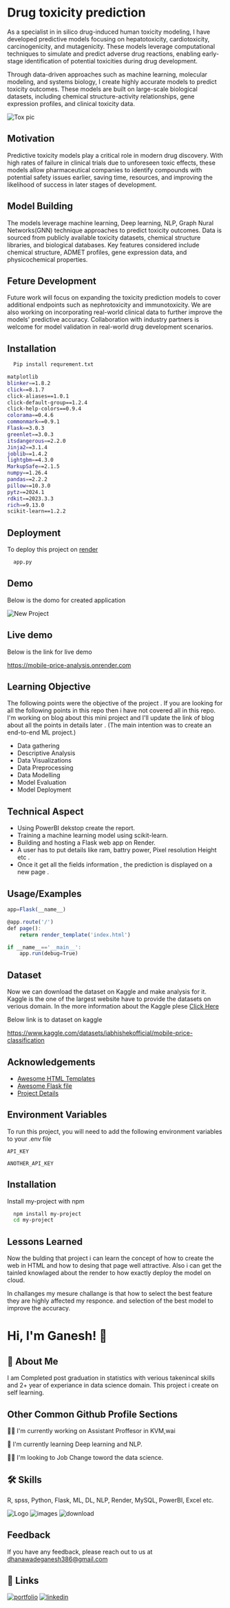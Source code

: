 
# Drug toxicity prediction

As a specialist in in silico drug-induced human toxicity modeling, I have developed predictive models focusing on hepatotoxicity, cardiotoxicity, carcinogenicity, and mutagenicity. These models leverage computational techniques to simulate and predict adverse drug reactions, enabling early-stage identification of potential toxicities during drug development.

Through data-driven approaches such as machine learning, molecular modeling, and systems biology, I create highly accurate models to predict toxicity outcomes. These models are built on large-scale biological datasets, including chemical structure-activity relationships, gene expression profiles, and clinical toxicity data.

 ![Tox pic](images/toxicity.jpg)

## Motivation
Predictive toxicity models play a critical role in modern drug discovery. With high rates of failure in clinical trials due to unforeseen toxic effects, these models allow pharmaceutical companies to identify compounds with potential safety issues earlier, saving time, resources, and improving the likelihood of success in later stages of development.

## Model Building
The models leverage machine learning, Deep learning, NLP, Graph Nural Networks(GNN) technique approaches to predict toxicity outcomes. Data is sourced from publicly available toxicity datasets, chemical structure libraries, and biological databases. Key features considered include chemical structure, ADMET profiles, gene expression data, and physicochemical properties.

## Feture Development
Future work will focus on expanding the toxicity prediction models to cover additional endpoints such as nephrotoxicity and immunotoxicity. We are also working on incorporating real-world clinical data to further improve the models' predictive accuracy. Collaboration with industry partners is welcome for model validation in real-world drug development scenarios.


## Installation
```bash
  Pip install requrement.txt
```
```bash
matplotlib
blinker==1.8.2
click==8.1.7
click-aliases==1.0.1
click-default-group==1.2.4
click-help-colors==0.9.4
colorama==0.4.6
commonmark==0.9.1
Flask==3.0.3
greenlet==3.0.3
itsdangerous==2.2.0
Jinja2==3.1.4
joblib==1.4.2
lightgbm==4.3.0
MarkupSafe==2.1.5
numpy==1.26.4
pandas==2.2.2
pillow==10.3.0
pytz==2024.1
rdkit==2023.3.3
rich==9.13.0
scikit-learn==1.2.2

```
## Deployment

To deploy this project on [render]([https://dashboard.render.com/](https://streamlit.io/))

```bash
  app.py
```


## Demo

Below is the domo for created application

![New Project](https://user-images.githubusercontent.com/109405138/208868848-be1b6bfe-3b83-41bb-a1a4-4959e5c16896.gif)


## Live demo
Below is the link for live demo

https://mobile-price-analysis.onrender.com
## Learning Objective
The following points were the objective of the project . If you are looking for all the following points in this repo then i have not covered all in this repo. I'm working on blog about this mini project and I'll update the link of blog about all the points in details later . (The main intention was to create an end-to-end ML project.)

- Data gathering
- Descriptive Analysis
- Data Visualizations
- Data Preprocessing
- Data Modelling
- Model Evaluation
- Model Deployment
## Technical Aspect
- Using PowerBI dekstop create the report.
- Training a machine learning model using scikit-learn.
- Building and hosting a Flask web app on Render.
- A user has to put details like ram, battry power, Pixel resolution Height etc .
- Once it get all the fields information , the prediction is displayed on a new page .
## Usage/Examples

```javascript
app=Flask(__name__)

@app.route('/')
def page():
    return render_template('index.html')

if __name__=='__main__':
    app.run(debug=True)
```


## Dataset
Now we can download the dataset on Kaggle and make analysis for it. Kaggle is the one of the largest website have to provide the datasets on verious domain.
In the more information about the Kaggle plese [Click Here](https://www.kaggle.com/)

Below link is to dataset on kaggle

https://www.kaggle.com/datasets/iabhishekofficial/mobile-price-classification
## Acknowledgements

 - [Awesome HTML Templates](https://github.com/Ganeshdhanawade/Mobile-price-analysis/commit/79213690628738dcd2f12d9bccf38dae35de1725)
 - [Awesome Flask file](https://github.com/matiassingers/awesome-readme)
 - [Project Details](https://github.com/Ganeshdhanawade/Mobile-price-analysis/blob/main/Mobile%20Price%20Classification_detailed.docx)


## Environment Variables

To run this project, you will need to add the following environment variables to your .env file

`API_KEY`

`ANOTHER_API_KEY`


## Installation

Install my-project with npm

```bash
  npm install my-project
  cd my-project
```
    
## Lessons Learned

Now the bulding that project i can learn the concept of how to create the web in HTML and how to desing that page well attractive. Also i can get the tainled knowlaged about the render to how exactly deploy the model on cloud.

In challanges my mesure challange is that how to select the best feature they are highly affected my responce.
and selection of the best model to improve the accuracy.


# Hi, I'm Ganesh! 👋


## 🚀 About Me
I am Completed post graduation in statistics with verious takenincal skills and 2+ year of experiance in data science domain. This project i create on self learning.


## Other Common Github Profile Sections
👩‍💻 I'm currently working on Assistant Proffesor in KVM,wai

🧠 I'm currently learning Deep learning and NLP.

👯‍♀️ I'm looking to Job Change toword the data science.




## 🛠 Skills
R, spss, Python, Flask, ML, DL, NLP, Render, MySQL, PowerBI, Excel etc.


![Logo](https://camo.githubusercontent.com/3cdf9577401a2c7dceac655bbd37fb2f3ee273a457bf1f2169c602fb80ca56f8/68747470733a2f2f666f7274686562616467652e636f6d2f696d616765732f6261646765732f6d6164652d776974682d707974686f6e2e737667)
![images](https://user-images.githubusercontent.com/109405138/209291383-14f3f225-e593-4b1b-a506-54db907bb433.png)
![download](https://user-images.githubusercontent.com/109405138/209292205-98d13147-5a84-47d3-82eb-870197067abf.png)



## Feedback

If you have any feedback, please reach out to us at dhanawadeganesh386@gmail.com


## 🔗 Links
[![portfolio](https://img.shields.io/badge/my_portfolio-000?style=for-the-badge&logo=ko-fi&logoColor=white)](https://github.com/Ganeshdhanawade/Data-Science-Portfolio)
[![linkedin](https://img.shields.io/badge/linkedin-0A66C2?style=for-the-badge&logo=linkedin&logoColor=white)](https://www.linkedin.com/in/ganesh-dhanawade-47653b201/)




